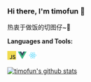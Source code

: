 ### Hi there, I'm timofun 👋

热衷于做饭的切图仔~🥗

**Languages and Tools:**  

<code><img height="20" src="https://raw.githubusercontent.com/github/explore/80688e429a7d4ef2fca1e82350fe8e3517d3494d/topics/javascript/javascript.png"></code>
<code><img height="20" src="https://raw.githubusercontent.com/github/explore/80688e429a7d4ef2fca1e82350fe8e3517d3494d/topics/vue/vue.png"></code>
<code><img height="20" src="https://raw.githubusercontent.com/github/explore/80688e429a7d4ef2fca1e82350fe8e3517d3494d/topics/react/react.png"></code>

[![timofun's github stats](https://github-readme-stats.vercel.app/api?username=timofun&count_private=true&show_icons=true&theme=dracula)](https://github.com/anuraghazra/github-readme-stats)
